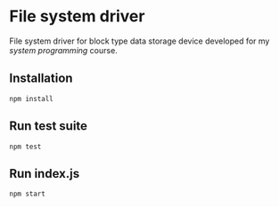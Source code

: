 # File system driver

File system driver for block type data storage device developed for my *system programming* course.

## Installation

```npm install```

## Run test suite

```npm test```

## Run index.js

```npm start```
